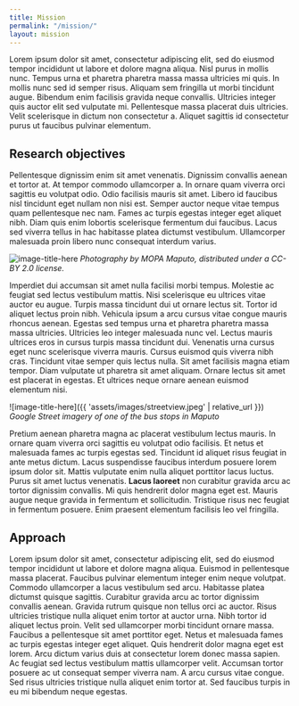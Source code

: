 ```yaml
---
title: Mission
permalink: "/mission/"
layout: mission
---
```


Lorem ipsum dolor sit amet, consectetur adipiscing elit, sed do eiusmod tempor incididunt ut labore et dolore magna aliqua. Nisl purus in mollis nunc. Tempus urna et pharetra pharetra massa massa ultricies mi quis. In mollis nunc sed id semper risus. Aliquam sem fringilla ut morbi tincidunt augue. Bibendum enim facilisis gravida neque convallis. Ultricies integer quis auctor elit sed vulputate mi. Pellentesque massa placerat duis ultricies. Velit scelerisque in dictum non consectetur a. Aliquet sagittis id consectetur purus ut faucibus pulvinar elementum.

## Research objectives
Pellentesque dignissim enim sit amet venenatis. Dignissim convallis aenean et tortor at. At tempor commodo ullamcorper a. In ornare quam viverra orci sagittis eu volutpat odio. Odio facilisis mauris sit amet. Libero id faucibus nisl tincidunt eget nullam non nisi est. Semper auctor neque vitae tempus quam pellentesque nec nam. Fames ac turpis egestas integer eget aliquet nibh. Diam quis enim lobortis scelerisque fermentum dui faucibus. Lacus sed viverra tellus in hac habitasse platea dictumst vestibulum. Ullamcorper malesuada proin libero nunc consequat interdum varius.

![image-title-here](https://upload.wikimedia.org/wikipedia/commons/2/27/Chapas_em_Maputo_%2818836878155%29.jpg)
*Photography by MOPA Maputo, distributed under a CC-BY 2.0 license.*

Imperdiet dui accumsan sit amet nulla facilisi morbi tempus. Molestie ac feugiat sed lectus vestibulum mattis. Nisi scelerisque eu ultrices vitae auctor eu augue. Turpis massa tincidunt dui ut ornare lectus sit. Tortor id aliquet lectus proin nibh. Vehicula ipsum a arcu cursus vitae congue mauris rhoncus aenean. Egestas sed tempus urna et pharetra pharetra massa massa ultricies. Ultricies leo integer malesuada nunc vel. Lectus mauris ultrices eros in cursus turpis massa tincidunt dui. Venenatis urna cursus eget nunc scelerisque viverra mauris. Cursus euismod quis viverra nibh cras. Tincidunt vitae semper quis lectus nulla. Sit amet facilisis magna etiam tempor. Diam vulputate ut pharetra sit amet aliquam. Ornare lectus sit amet est placerat in egestas. Et ultrices neque ornare aenean euismod elementum nisi.

![image-title-here]({{ 'assets/images/streetview.jpeg' | relative_url }})
*Google Street imagery of one of the bus stops in Maputo*

Pretium aenean pharetra magna ac placerat vestibulum lectus mauris. In ornare quam viverra orci sagittis eu volutpat odio facilisis. Et netus et malesuada fames ac turpis egestas sed. Tincidunt id aliquet risus feugiat in ante metus dictum. Lacus suspendisse faucibus interdum posuere lorem ipsum dolor sit. Mattis vulputate enim nulla aliquet porttitor lacus luctus. Purus sit amet luctus venenatis. **Lacus laoreet** non curabitur gravida arcu ac tortor dignissim convallis. Mi quis hendrerit dolor magna eget est. Mauris augue neque gravida in fermentum et sollicitudin. Tristique risus nec feugiat in fermentum posuere. Enim praesent elementum facilisis leo vel fringilla.

## Approach
Lorem ipsum dolor sit amet, consectetur adipiscing elit, sed do eiusmod tempor incididunt ut labore et dolore magna aliqua. Euismod in pellentesque massa placerat. Faucibus pulvinar elementum integer enim neque volutpat. Commodo ullamcorper a lacus vestibulum sed arcu. Habitasse platea dictumst quisque sagittis. Curabitur gravida arcu ac tortor dignissim convallis aenean. Gravida rutrum quisque non tellus orci ac auctor. Risus ultricies tristique nulla aliquet enim tortor at auctor urna. Nibh tortor id aliquet lectus proin. Velit sed ullamcorper morbi tincidunt ornare massa. Faucibus a pellentesque sit amet porttitor eget. Netus et malesuada fames ac turpis egestas integer eget aliquet. Quis hendrerit dolor magna eget est lorem. Arcu dictum varius duis at consectetur lorem donec massa sapien. Ac feugiat sed lectus vestibulum mattis ullamcorper velit. Accumsan tortor posuere ac ut consequat semper viverra nam. A arcu cursus vitae congue. Sed risus ultricies tristique nulla aliquet enim tortor at. Sed faucibus turpis in eu mi bibendum neque egestas.
